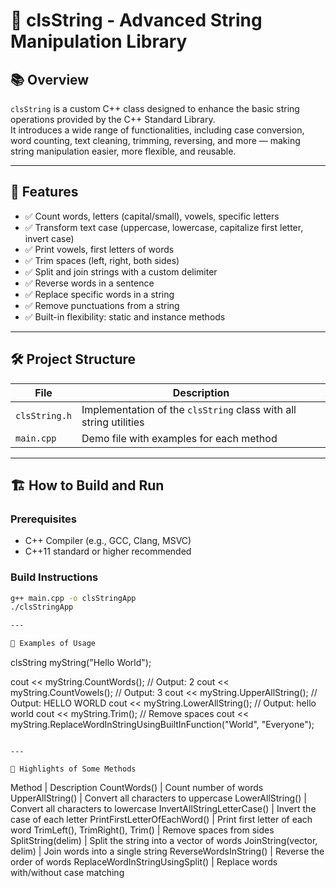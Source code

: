 # 🧵 clsString - Advanced String Manipulation Library

## 📚 Overview

`clsString` is a custom C++ class designed to enhance the basic string operations provided by the C++ Standard Library.  
It introduces a wide range of functionalities, including case conversion, word counting, text cleaning, trimming, reversing, and more — making string manipulation easier, more flexible, and reusable.

---

## 🚀 Features

- ✅ Count words, letters (capital/small), vowels, specific letters
- ✅ Transform text case (uppercase, lowercase, capitalize first letter, invert case)
- ✅ Print vowels, first letters of words
- ✅ Trim spaces (left, right, both sides)
- ✅ Split and join strings with a custom delimiter
- ✅ Reverse words in a sentence
- ✅ Replace specific words in a string
- ✅ Remove punctuations from a string
- ✅ Built-in flexibility: static and instance methods

---

## 🛠️ Project Structure

| File          | Description |
|---------------|-------------|
| `clsString.h` | Implementation of the `clsString` class with all string utilities |
| `main.cpp`    | Demo file with examples for each method |

---

## 🏗️ How to Build and Run

### Prerequisites

- C++ Compiler (e.g., GCC, Clang, MSVC)
- C++11 standard or higher recommended

### Build Instructions

```bash
g++ main.cpp -o clsStringApp
./clsStringApp

---

📜 Examples of Usage

```
clsString myString("Hello World");

cout << myString.CountWords();             // Output: 2
cout << myString.CountVowels();             // Output: 3
cout << myString.UpperAllString();           // Output: HELLO WORLD
cout << myString.LowerAllString();           // Output: hello world
cout << myString.Trim();                     // Remove spaces
cout << myString.ReplaceWordInStringUsingBuiltInFunction("World", "Everyone");
```

---

🎯 Highlights of Some Methods
```

Method | Description
CountWords() | Count number of words
UpperAllString() | Convert all characters to uppercase
LowerAllString() | Convert all characters to lowercase
InvertAllStringLetterCase() | Invert the case of each letter
PrintFirstLetterOfEachWord() | Print first letter of each word
TrimLeft(), TrimRight(), Trim() | Remove spaces from sides
SplitString(delim) | Split the string into a vector of words
JoinString(vector<string>, delim) | Join words into a single string
ReverseWordsInString() | Reverse the order of words
ReplaceWordInStringUsingSplit() | Replace words with/without case matching

```
